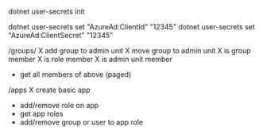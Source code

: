 
dotnet user-secrets init

dotnet user-secrets set "AzureAd:ClientId" "12345"
dotnet user-secrets set "AzureAd:ClientSecret" "12345"

/groups/<adminunitname>
X add group to admin unit
X move group to admin unit
X is group member
X is role member
X is admin unit member
- get all members of above (paged)

/apps
X create basic app
- add/remove role on app
- get app roles
- add/remove group or user to app role
